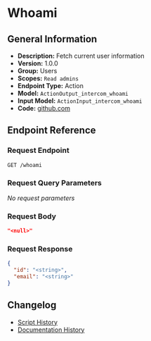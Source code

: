 <!-- BEGIN GENERATED CONTENT -->
# Whoami

## General Information

- **Description:** Fetch current user information
- **Version:** 1.0.0
- **Group:** Users
- **Scopes:** `Read admins`
- **Endpoint Type:** Action
- **Model:** `ActionOutput_intercom_whoami`
- **Input Model:** `ActionInput_intercom_whoami`
- **Code:** [github.com](https://github.com/NangoHQ/integration-templates/tree/main/integrations/intercom/actions/whoami.ts)


## Endpoint Reference

### Request Endpoint

`GET /whoami`

### Request Query Parameters

_No request parameters_

### Request Body

```json
"<null>"
```

### Request Response

```json
{
  "id": "<string>",
  "email": "<string>"
}
```

## Changelog

- [Script History](https://github.com/NangoHQ/integration-templates/commits/main/integrations/intercom/actions/whoami.ts)
- [Documentation History](https://github.com/NangoHQ/integration-templates/commits/main/integrations/intercom/actions/whoami.md)

<!-- END  GENERATED CONTENT -->

